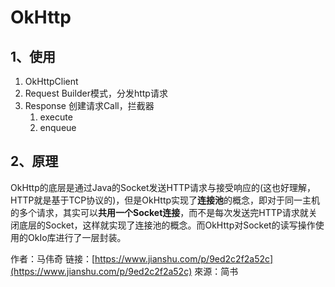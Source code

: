 # OkHttp

## 1、使用

1. OkHttpClient 
2. Request  Builder模式，分发http请求
3. Response   创建请求Call，拦截器
   1. execute
   2. enqueue

## 2、原理

OkHttp的底层是通过Java的Socket发送HTTP请求与接受响应的\(这也好理解，HTTP就是基于TCP协议的\)，但是OkHttp实现了**连接池**的概念，即对于同一主机的多个请求，其实可以**共用一个Socket连接**，而不是每次发送完HTTP请求就关闭底层的Socket，这样就实现了连接池的概念。而OkHttp对Socket的读写操作使用的OkIo库进行了一层封装。

作者：马伟奇 链接：[https://www.jianshu.com/p/9ed2c2f2a52c](https://www.jianshu.com/p/9ed2c2f2a52c) 來源：简书 

